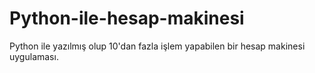 # Python-ile-hesap-makinesi
Python ile yazılmış olup 10'dan fazla işlem yapabilen bir hesap makinesi uygulaması.
